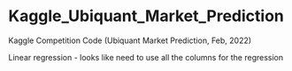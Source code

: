 # Kaggle_Ubiquant_Market_Prediction
Kaggle Competition Code (Ubiquant Market Prediction, Feb, 2022)


Linear regression - looks like need to use all the columns for the regression
